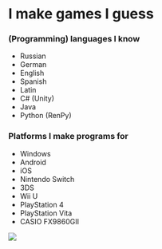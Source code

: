 # I make games I guess

### (Programming) languages I know
- Russian
- German
- English
- Spanish
- Latin
- C# (Unity)
- Java
- Python (RenPy)

### Platforms I make programs for
- Windows
- Android
- iOS
- Nintendo Switch
- 3DS
- Wii U
- PlayStation 4
- PlayStation Vita
- CASIO FX9860GII

<p>
  <img  src="https://github-readme-stats.vercel.app/api/top-langs/?username=Wanja01YT&&show_icons=true&theme=blueberry"/>
</p>

<p >   
</p>

